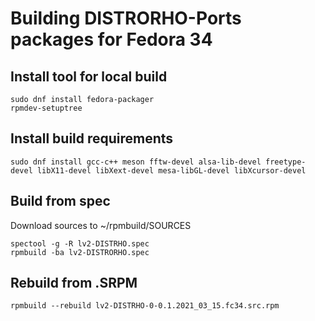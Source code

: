 # Building DISTRORHO-Ports packages for Fedora 34


## Install tool for local build

```
sudo dnf install fedora-packager
rpmdev-setuptree

```

## Install build requirements

```
sudo dnf install gcc-c++ meson fftw-devel alsa-lib-devel freetype-devel libX11-devel libXext-devel mesa-libGL-devel libXcursor-devel
```

## Build from spec

Download sources to ~/rpmbuild/SOURCES

```
spectool -g -R lv2-DISTRHO.spec
rpmbuild -ba lv2-DISTRORHO.spec
```

## Rebuild from .SRPM

```
rpmbuild --rebuild lv2-DISTRHO-0-0.1.2021_03_15.fc34.src.rpm
```

